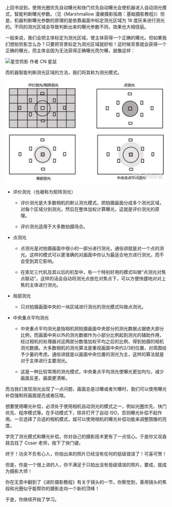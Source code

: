 上回书说到，使用光圈优先自动曝光和快门优先自动曝光会使机器进入自动测光模式，智能判断曝光参数。（见《Marshmallow 漫展摄影指南：基础摄影教程》）但是，机器判断曝光参数的原理的是依靠画面中标定测光区域为 18 度灰来进行测光的。不同的测光区域会导致判断出来的曝光参数不同，效果也大相径庭。

一般来说，我们会把主体标定为测光区域，使主体获得一个正确的曝光。但如果我们想拍剪影怎么办？只要把背景标定为测光区域就好啦！这时候背景就会获得一个正确的曝光，而主体会因为无法获得正确曝光而欠曝，就像这样：

![星空剪影 作者 CN 星鼠](images/_DSC2663_\(2\).jpg)

而机器智能判断测光区域的方法，我们将其称为测光模式。

![](images/image.png)

* 评价测光（也被称为矩阵测光）

  * 评价测光是大多数相机的默认测光模式。把拍摄画面分成多个测光区域，对每个区域分别测光，然后在整体加权计算曝光，这就是评价测光的原理。

  * 评价测光适用于大多数拍摄场合。

* 点测光

  * 点测光是对拍摄画面中很小的一部分进行测光，通俗讲就是对一个点的测光。这样的模式可以更准确的对画面中你认为最适合地方进行测光，而不会受到其它影响。

  * 在索尼三代机及其以后的机型中，有一个特别好用的模式叫做“点测光对焦点联动”。这样的话会自动将测光点放在对焦点下，可以方便快捷地对对上焦的主体进行测光。

* 局部测光

  * 只对拍摄画面中央的一块区域进行测光的测光模式叫做点测光。

* 中央重点平均测光

  * 中央重点平均测光是指相机把拍摄画面中央部分的测光数据占据绝大部分比例，而画面中央以外的测光数据作为小部分比例起到测光的辅助作用，经过相机的处理器对这两部分数值加权平均之后的比例，得到拍摄的相机测光数据。大多数相机的测光算法是重视画面中央约2/3的位置，对周围给予少量的考虑。通俗讲就是以画面中央位置的测光为主，这样的算法就是对于主体进行主要测光。

  * 这是一种比较常用的测光模式，中央重点平均测光使曝光更加均匀，减少画面反差，画面更清晰。

而当我们发现测光出现了一点问题，画面总是过曝或者欠曝时，我们可以使用曝光补偿强制将画面提亮或者压暗。

想要使用曝光补偿，必须处于使用相机自动测光的模式之一，例如光圈优先、快门优先、程序模式等。在手动模式下，除非打开了自动 ISO，否则曝光补偿不起作用。一旦选择了合适的相机模式，就可以使用相机的曝光补偿功能来调整图像的亮度。

学完了测光模式和曝光补偿，你对自己的摄影技术更有了一点信心。于是你又双叒叕去找了 Coser 老师，按下了快门键。

终于！功夫不负有心人，你拍出来的照片已经没有任何的低级错误了！可喜可贺！

但是，你是一个很上进的人，你不满足于只拍出没有低级错误的照片。要成，就成为摄影大师！

你在无意中翻到了《进阶摄影教程》有关于镜头的一节，你察觉到，善用镜头的焦段和光圈似乎能帮你的摄影走向一个新的顶峰！

于是，你继续开始了学习。
